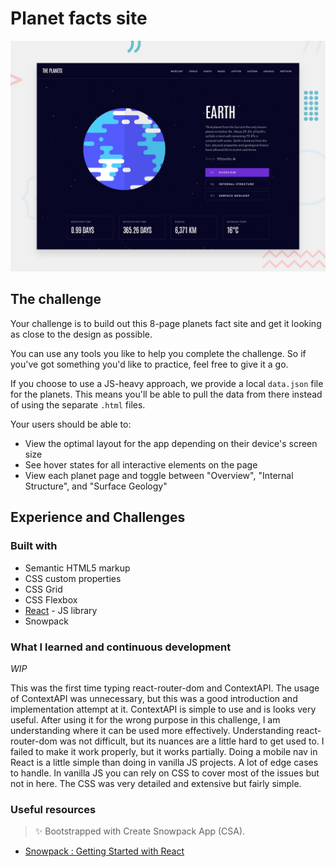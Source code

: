 # Planet facts site

![Design preview for the Planets fact site coding challenge](./preview.jpg)

## The challenge

Your challenge is to build out this 8-page planets fact site and get it looking as close to the design as possible.

You can use any tools you like to help you complete the challenge. So if you've got something you'd like to practice, feel free to give it a go.

If you choose to use a JS-heavy approach, we provide a local `data.json` file for the planets. This means you'll be able to pull the data from there instead of using the separate `.html` files.

Your users should be able to:

- View the optimal layout for the app depending on their device's screen size
- See hover states for all interactive elements on the page
- View each planet page and toggle between "Overview", "Internal Structure", and "Surface Geology"

## Experience and Challenges

### Built with

- Semantic HTML5 markup
- CSS custom properties
- CSS Grid
- CSS Flexbox
- [React](https://reactjs.org/) - JS library
- Snowpack

### What I learned and continuous development

_WIP_

This was the first time typing react-router-dom and ContextAPI.
The usage of ContextAPI was unnecessary, but this was a good introduction and implementation attempt at it. ContextAPI is simple to use and is looks very useful. After using it for the wrong purpose in this challenge, I am understanding where it can be used more effectively.
Understanding react-router-dom was not difficult, but its nuances are a little hard to get used to. I failed to make it work properly, but it works partially.
Doing a mobile nav in React is a little simple than doing in vanilla JS projects. A lot of edge cases to handle. In vanilla JS you can rely on CSS to cover most of the issues but not in here.
The CSS was very detailed and extensive but fairly simple.

### Useful resources

> ✨ Bootstrapped with Create Snowpack App (CSA).

- [Snowpack : Getting Started with React](https://www.snowpack.dev/tutorials/react)

